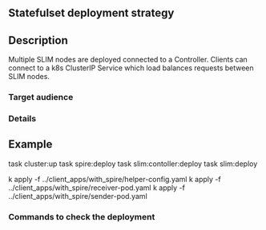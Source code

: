 ## Statefulset deployment strategy

## Description

Multiple SLIM nodes are deployed connected to a Controller.
Clients can connect to a k8s ClusterIP Service which load balances requests between SLIM nodes.

### Target audience


### Details


## Example

task cluster:up
task spire:deploy
task slim:contoller:deploy
task slim:deploy

k apply -f ../client_apps/with_spire/helper-config.yaml
k apply -f ../client_apps/with_spire/receiver-pod.yaml
k apply -f ../client_apps/with_spire/sender-pod.yaml


### Commands to check the deployment








